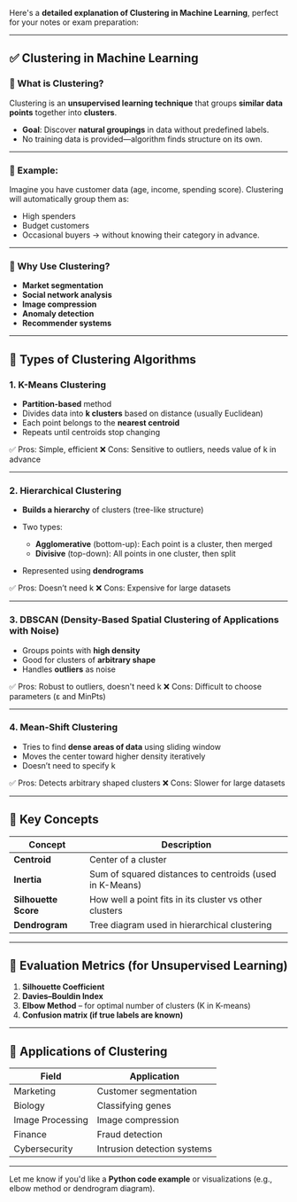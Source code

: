 Here's a **detailed explanation of Clustering in Machine Learning**, perfect for your notes or exam preparation:

---

## ✅ **Clustering in Machine Learning**

### 🔷 What is Clustering?

Clustering is an **unsupervised learning technique** that groups **similar data points** together into **clusters**.

* **Goal**: Discover **natural groupings** in data without predefined labels.
* No training data is provided—algorithm finds structure on its own.

---

### 🔶 Example:

Imagine you have customer data (age, income, spending score). Clustering will automatically group them as:

* High spenders
* Budget customers
* Occasional buyers
  → without knowing their category in advance.

---

### 🔷 Why Use Clustering?

* **Market segmentation**
* **Social network analysis**
* **Image compression**
* **Anomaly detection**
* **Recommender systems**

---

## 🔶 Types of Clustering Algorithms

### 1. **K-Means Clustering**

* **Partition-based** method
* Divides data into **k clusters** based on distance (usually Euclidean)
* Each point belongs to the **nearest centroid**
* Repeats until centroids stop changing

✅ Pros: Simple, efficient
❌ Cons: Sensitive to outliers, needs value of k in advance

---

### 2. **Hierarchical Clustering**

* **Builds a hierarchy** of clusters (tree-like structure)
* Two types:

  * **Agglomerative** (bottom-up): Each point is a cluster, then merged
  * **Divisive** (top-down): All points in one cluster, then split
* Represented using **dendrograms**

✅ Pros: Doesn’t need k
❌ Cons: Expensive for large datasets

---

### 3. **DBSCAN (Density-Based Spatial Clustering of Applications with Noise)**

* Groups points with **high density**
* Good for clusters of **arbitrary shape**
* Handles **outliers** as noise

✅ Pros: Robust to outliers, doesn't need k
❌ Cons: Difficult to choose parameters (ε and MinPts)

---

### 4. **Mean-Shift Clustering**

* Tries to find **dense areas of data** using sliding window
* Moves the center toward higher density iteratively
* Doesn’t need to specify k

✅ Pros: Detects arbitrary shaped clusters
❌ Cons: Slower for large datasets

---

## 🔷 Key Concepts

| Concept              | Description                                             |
| -------------------- | ------------------------------------------------------- |
| **Centroid**         | Center of a cluster                                     |
| **Inertia**          | Sum of squared distances to centroids (used in K-Means) |
| **Silhouette Score** | How well a point fits in its cluster vs other clusters  |
| **Dendrogram**       | Tree diagram used in hierarchical clustering            |

---

## 🔶 Evaluation Metrics (for Unsupervised Learning)

1. **Silhouette Coefficient**
2. **Davies–Bouldin Index**
3. **Elbow Method** – for optimal number of clusters (K in K-means)
4. **Confusion matrix (if true labels are known)**

---

## 🔷 Applications of Clustering

| Field            | Application                 |
| ---------------- | --------------------------- |
| Marketing        | Customer segmentation       |
| Biology          | Classifying genes           |
| Image Processing | Image compression           |
| Finance          | Fraud detection             |
| Cybersecurity    | Intrusion detection systems |

---

Let me know if you'd like a **Python code example** or visualizations (e.g., elbow method or dendrogram diagram).
